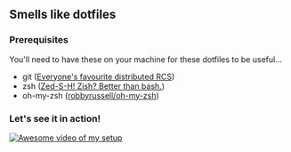Smells like dotfiles
-------------------------------

### Prerequisites

You'll need to have these on your machine for these dotfiles to be useful...

* git ([Everyone's favourite distributed RCS](http://git-scm.com))
* zsh ([Zed-S-H! Zish? Better than bash.](http://www.zsh.org))
* oh-my-zsh ([robbyrussell/oh-my-zsh](https://github.com/robbyrussell/oh-my-zsh))

### Let's see it in action!

[![Awesome video of my setup](http://img.youtube.com/vi/Nim4_f5QUxA/2.jpg)](https://www.youtube.com/watch?v=dQw4w9WgXcQ)


